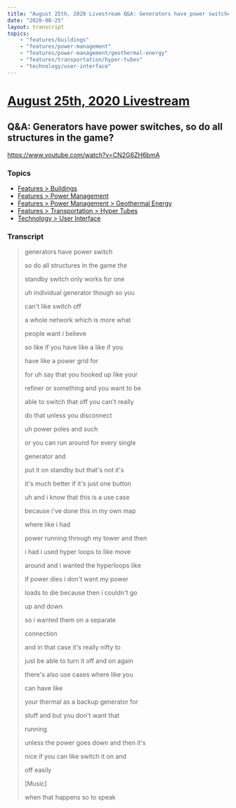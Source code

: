 ```yaml
---
title: "August 25th, 2020 Livestream Q&A: Generators have power switches, so do all structures in the game?"
date: "2020-08-25"
layout: transcript
topics:
    - "features/buildings"
    - "features/power-management"
    - "features/power-management/geothermal-energy"
    - "features/transportation/hyper-tubes"
    - "technology/user-interface"
---
```

# [August 25th, 2020 Livestream](../2020-08-25.md)
## Q&A: Generators have power switches, so do all structures in the game?
https://www.youtube.com/watch?v=CN2G6ZH6bmA

### Topics
* [Features > Buildings](../topics/features/buildings.md)
* [Features > Power Management](../topics/features/power-management.md)
* [Features > Power Management > Geothermal Energy](../topics/features/power-management/geothermal-energy.md)
* [Features > Transportation > Hyper Tubes](../topics/features/transportation/hyper-tubes.md)
* [Technology > User Interface](../topics/technology/user-interface.md)

### Transcript

> generators have power switch
>
> so do all structures in the game the
>
> standby switch only works for one
>
> uh individual generator though so you
>
> can't like switch off
>
> a whole network which is more what
>
> people want i believe
>
> so like if you have like a like if you
>
> have like a power grid for
>
> for uh say that you hooked up like your
>
> refiner or something and you want to be
>
> able to switch that off you can't really
>
> do that unless you disconnect
>
> uh power poles and such
>
> or you can run around for every single
>
> generator and
>
> put it on standby but that's not it's
>
> it's much better if it's just one button
>
> uh and i know that this is a use case
>
> because i've done this in my own map
>
> where like i had
>
> power running through my tower and then
>
> i had i used hyper loops to like move
>
> around and i wanted the hyperloops like
>
> if power dies i don't want my power
>
> loads to die because then i couldn't go
>
> up and down
>
> so i wanted them on a separate
>
> connection
>
> and in that case it's really nifty to
>
> just be able to turn it off and on again
>
> there's also use cases where like you
>
> can have like
>
> your thermal as a backup generator for
>
> stuff and but you don't want that
>
> running
>
> unless the power goes down and then it's
>
> nice if you can like switch it on and
>
> off easily
>
> [Music]
>
> when that happens so to speak
>
